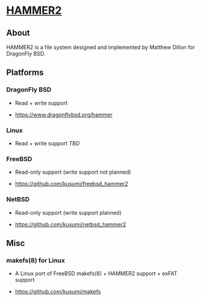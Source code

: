 [HAMMER2](https://gitweb.dragonflybsd.org/dragonfly.git/blob/HEAD:/sys/vfs/hammer2/DESIGN)
========

## About

HAMMER2 is a file system designed and implemented by Matthew Dillon for DragonFly BSD.

## Platforms

### DragonFly BSD

+ Read + write support

+ https://www.dragonflybsd.org/hammer

### Linux

+ Read + write support *TBD*

### FreeBSD

+ Read-only support (write support not planned)

+ https://github.com/kusumi/freebsd_hammer2

### NetBSD

+ Read-only support (write support planned)

+ https://github.com/kusumi/netbsd_hammer2

## Misc

### makefs(8) for Linux

+ A Linux port of FreeBSD makefs(8) + HAMMER2 support + exFAT support

+ https://github.com/kusumi/makefs
